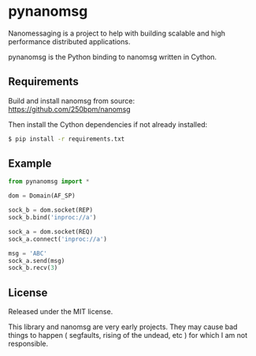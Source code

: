 pynanomsg
=========

Nanomessaging is a project to help with building scalable and high performance
distributed applications.

pynanomsg is the Python binding to nanomsg written in Cython.

Requirements
------------

Build and install nanomsg from source: https://github.com/250bpm/nanomsg

Then install the Cython dependencies if not already installed:

```bash
$ pip install -r requirements.txt
```

Example
-------

```python
from pynanomsg import *

dom = Domain(AF_SP)

sock_b = dom.socket(REP)
sock_b.bind('inproc://a')

sock_a = dom.socket(REQ)
sock_a.connect('inproc://a')

msg = 'ABC'
sock_a.send(msg)
sock_b.recv(3)
```

License
-------

Released under the MIT license.

This library and nanomsg are very early projects. They may cause bad
things to happen ( segfaults, rising of the undead, etc ) for which I am
not responsible.
